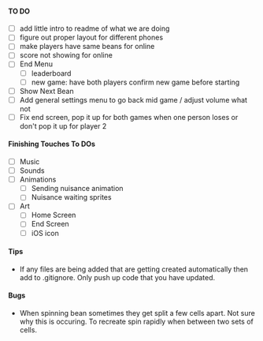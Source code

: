 #### TO DO 
- [ ] add little intro to readme of what we are doing
- [ ] figure out proper layout for different phones
- [ ] make players have same beans for online
- [ ] score not showing for online
- [ ] End Menu
  - [ ] leaderboard
  - [ ] new game: have both players confirm new game before starting
- [ ] Show Next Bean
- [ ] Add general settings menu to go back mid game / adjust volume what not
- [ ] Fix end screen, pop it up for both games when one person loses or don't pop it up for player 2

#### Finishing Touches To DOs
- [ ] Music
- [ ] Sounds
- [ ] Animations
  - [ ] Sending nuisance animation
  - [ ] Nuisance waiting sprites
- [ ] Art
  - [ ] Home Screen
  - [ ] End Screen
  - [ ] iOS icon

#### Tips
* If any files are being added that are getting created automatically then add to .gitignore. Only push up code that you have updated.

#### Bugs
* When spinning bean sometimes they get split a few cells apart. Not sure why this is occuring. To recreate spin rapidly when between two sets of cells.
